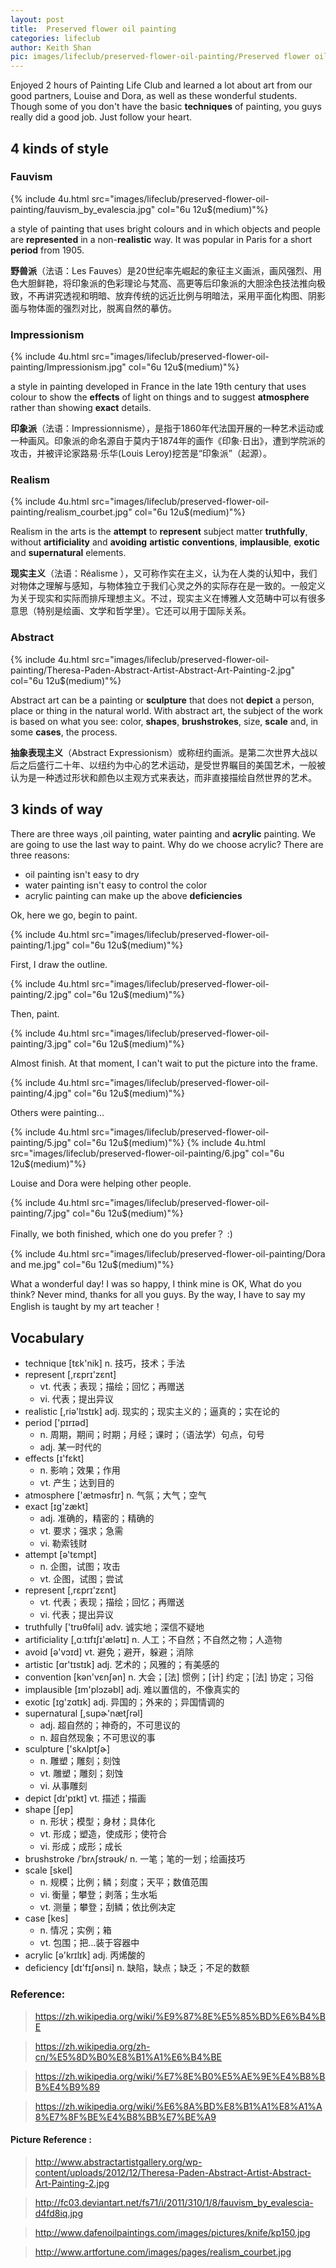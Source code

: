 ```yaml
---
layout: post
title:  Preserved flower oil painting
categories: lifeclub
author: Keith Shan
pic: images/lifeclub/preserved-flower-oil-painting/Preserved flower oil painting.jpg
---
```


Enjoyed 2 hours of Painting Life Club and learned a lot about art from our good partners, Louise and Dora, as well as these
wonderful students. Though some of you don't have the basic **techniques** of painting, you guys really did a good job. Just follow your heart.

<!--more-->

## 4 kinds of style

### Fauvism

{% include 4u.html src="images/lifeclub/preserved-flower-oil-painting/fauvism_by_evalescia.jpg"  col="6u 12u$(medium)"%}

a style of painting that uses bright colours and in which objects and people are **represented**
in a non-**realistic** way. It was popular in Paris for a short **period** from 1905.

**野兽派**（法语：Les Fauves）是20世纪率先崛起的象征主义画派，画风强烈、用色大胆鲜艳，将印象派的色彩理论与梵高、高更等后印象派的大胆涂色技法推向极致，不再讲究透视和明暗、放弃传统的远近比例与明暗法，采用平面化构图、阴影面与物体面的强烈对比，脱离自然的摹仿。

### Impressionism

{% include 4u.html src="images/lifeclub/preserved-flower-oil-painting/Impressionism.jpg"  col="6u 12u$(medium)"%}

a style in painting developed in France in the late 19th century that uses colour to show
the **effects** of light on things and to suggest **atmosphere** rather than showing **exact** details.

**印象派**（法语：Impressionnisme），是指于1860年代法国开展的一种艺术运动或一种画风。印象派的命名源自于莫内于1874年的画作《印象·日出》，遭到学院派的攻击，并被评论家路易·乐华(Louis Leroy)挖苦是“印象派”（起源）。

### Realism

{% include 4u.html src="images/lifeclub/preserved-flower-oil-painting/realism_courbet.jpg"  col="6u 12u$(medium)"%}

Realism in the arts is the **attempt** to **represent** subject matter **truthfully**, without **artificiality**
and **avoiding** **artistic** **conventions**, **implausible**, **exotic** and **supernatural** elements.

**现实主义**（法语：Réalisme ），又可称作实在主义，认为在人类的认知中，我们对物体之理解与感知，与物体独立于我们心灵之外的实际存在是一致的。一般定义为关于现实和实际而排斥理想主义。不过，现实主义在博雅人文范畴中可以有很多意思（特别是绘画、文学和哲学里）。它还可以用于国际关系。

### Abstract

{% include 4u.html src="images/lifeclub/preserved-flower-oil-painting/Theresa-Paden-Abstract-Artist-Abstract-Art-Painting-2.jpg"  col="6u 12u$(medium)"%}

Abstract art can be a painting or **sculpture** that does not **depict** a person, place or thing 
in the natural world. With abstract art, the subject of the work is based on what you see: 
color, **shapes**, **brushstrokes**, size, **scale** and, in some **cases**, the process.

**抽象表现主义**（Abstract Expressionism）或称纽约画派。是第二次世界大战以后之后盛行二十年、以纽约为中心的艺术运动，是受世界瞩目的美国艺术，一般被认为是一种透过形状和颜色以主观方式来表达，而非直接描绘自然世界的艺术。


## 3 kinds of way

There are three ways ,oil painting, water painting and **acrylic** painting. We are going to use the last way to paint. Why do we choose acrylic? 
There are three reasons:

- oil painting isn't easy to dry
- water painting isn't easy to control the color
- acrylic painting can make up the above **deficiencies**

Ok, here we go, begin to paint.

{% include 4u.html src="images/lifeclub/preserved-flower-oil-painting/1.jpg"  col="6u 12u$(medium)"%}

First, I draw the outline.

{% include 4u.html src="images/lifeclub/preserved-flower-oil-painting/2.jpg"  col="6u 12u$(medium)"%}

Then, paint.

{% include 4u.html src="images/lifeclub/preserved-flower-oil-painting/3.jpg"  col="6u 12u$(medium)"%}

Almost finish. At that moment, I can't wait to put the picture into the frame.

{% include 4u.html src="images/lifeclub/preserved-flower-oil-painting/4.jpg"  col="6u 12u$(medium)"%}

Others were painting...

{% include 4u.html src="images/lifeclub/preserved-flower-oil-painting/5.jpg"  col="6u 12u$(medium)"%}
{% include 4u.html src="images/lifeclub/preserved-flower-oil-painting/6.jpg"  col="6u 12u$(medium)"%}

Louise and Dora were helping other people.

{% include 4u.html src="images/lifeclub/preserved-flower-oil-painting/7.jpg"  col="6u 12u$(medium)"%}

Finally, we both finished, which one do you prefer？ :)

{% include 4u.html src="images/lifeclub/preserved-flower-oil-painting/Dora and me.jpg"  col="6u 12u$(medium)"%}

What a wonderful day! I was so happy, I think mine is OK, What do you think? Never mind, thanks for all you guys. 
By the way, I have to say my English is taught by my art teacher！

## Vocabulary
- technique   [tɛk'nik]  n. 技巧，技术；手法
- represent  [,rɛprɪ'zɛnt]
    - vt. 代表；表现；描绘；回忆；再赠送
    - vi. 代表；提出异议
- realistic  [,riə'lɪstɪk] adj. 现实的；现实主义的；逼真的；实在论的
- period  ['pɪrɪəd]
    - n. 周期，期间；时期；月经；课时；（语法学）句点，句号
    - adj. 某一时代的
- effects  [ɪ'fɛkt]
    - n. 影响；效果；作用
    - vt. 产生；达到目的
- atmosphere   ['ætməsfɪr] n. 气氛；大气；空气
- exact  [ɪɡ'zækt]
    - adj. 准确的，精密的；精确的
    - vt. 要求；强求；急需
    - vi. 勒索钱财
- attempt  [ə'tɛmpt]
    - n. 企图，试图；攻击
    - vt. 企图，试图；尝试
- represent  [,rɛprɪ'zɛnt]
    - vt. 代表；表现；描绘；回忆；再赠送
    - vi. 代表；提出异议
- truthfully ['trʊθfəli] adv. 诚实地；深信不疑地
- artificiality  [,ɑːtɪfɪʃɪ'ælətɪ] n. 人工；不自然；不自然之物；人造物
- avoid  [ə'vɔɪd] vt. 避免；避开，躲避；消除
- artistic  [ɑr'tɪstɪk] adj. 艺术的；风雅的；有美感的
- convention  [kən'vɛnʃən]  n. 大会；[法] 惯例；[计] 约定；[法] 协定；习俗
- implausible  [ɪm'plɔzəbl]  adj. 难以置信的，不像真实的
- exotic [ɪɡ'zɑtɪk] adj. 异国的；外来的；异国情调的
- supernatural  [,supɚ'nætʃrəl]
    - adj. 超自然的；神奇的，不可思议的
    - n. 超自然现象；不可思议的事
- sculpture  ['skʌlptʃɚ]
    - n. 雕塑；雕刻；刻蚀
    - vt. 雕塑；雕刻；刻蚀
    - vi. 从事雕刻
- depict  [dɪ'pɪkt] vt. 描述；描画
- shape  [ʃep]
    - n. 形状；模型；身材；具体化
    - vt. 形成；塑造，使成形；使符合
    - vi. 形成；成形；成长
- brushstroke  /ˈbrʌʃstrəʊk/ n. 一笔；笔的一划；绘画技巧
- scale  [skel] 
    - n. 规模；比例；鳞；刻度；天平；数值范围
    - vi. 衡量；攀登；剥落；生水垢
    - vt. 测量；攀登；刮鳞；依比例决定
- case  [kes]
    - n. 情况；实例；箱
    - vt. 包围；把…装于容器中
- acrylic [ə'krɪlɪk] adj. 丙烯酸的
- deficiency  [dɪ'fɪʃənsi] n. 缺陷，缺点；缺乏；不足的数额


### Reference:

> https://zh.wikipedia.org/wiki/%E9%87%8E%E5%85%BD%E6%B4%BE

> https://zh.wikipedia.org/zh-cn/%E5%8D%B0%E8%B1%A1%E6%B4%BE

> https://zh.wikipedia.org/wiki/%E7%8E%B0%E5%AE%9E%E4%B8%BB%E4%B9%89

> https://zh.wikipedia.org/wiki/%E6%8A%BD%E8%B1%A1%E8%A1%A8%E7%8F%BE%E4%B8%BB%E7%BE%A9

#### Picture Reference : 

> http://www.abstractartistgallery.org/wp-content/uploads/2012/12/Theresa-Paden-Abstract-Artist-Abstract-Art-Painting-2.jpg

> http://fc03.deviantart.net/fs71/i/2011/310/1/8/fauvism_by_evalescia-d4fd8iq.jpg

> http://www.dafenoilpaintings.com/images/pictures/knife/kp150.jpg

> http://www.artfortune.com/images/pages/realism_courbet.jpg


